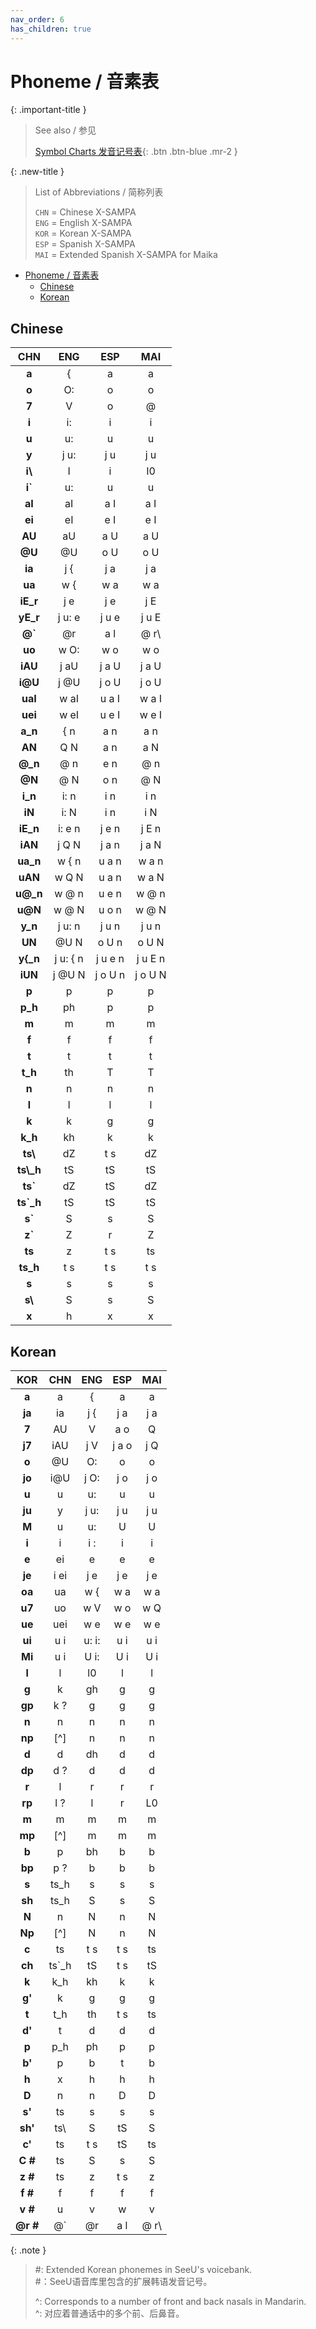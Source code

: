 ```yaml
---
nav_order: 6
has_children: true
---
```


# Phoneme / 音素表

{: .important-title }
> See also / 参见
> 
> [Symbol Charts 发音记号表](/vocaloid-dictionaries/symbol-charts){: .btn .btn-blue .mr-2 }  


{: .new-title }
> List of Abbreviations / 简称列表
>
> `CHN` = Chinese X-SAMPA  
> `ENG` = English X-SAMPA  
> `KOR` = Korean X-SAMPA  
> `ESP` = Spanish X-SAMPA  
> `MAI` = Extended Spanish X-SAMPA for Maika

- [Phoneme / 音素表](#phoneme--音素表)
  - [Chinese](#chinese)
  - [Korean](#korean)

## Chinese

| CHN | ENG | ESP | MAI |
| :--------: | :----: | :----: | :----: |
| **a** | { | a | a |
| **o** | O: | o | o |
| **7** | V | o | @ |
| **i** | i: | i | i |
| **u** | u: | u | u |
| **y** | j u: | j u | j u |
| **i\\** | I | i | I0 |
| **i`** | u: | u | u |
| **aI** | aI | a I | a I |
| **ei** | eI | e I | e I |
| **AU** | aU | a U | a U |
| **@U** | @U | o U | o U |
| **ia** | j { | j a | j a |
| **ua** | w { | w a | w a |
| **iE_r** | j e | j e | j E |
| **yE_r** | j u: e | j u e | j u E |
| **@`** | @r | a l | @ r\ |
| **uo** | w O: | w o | w o |
| **iAU** | j aU | j a U | j a U |
| **i@U** | j @U | j o U | j o U |
| **uaI** | w aI | u a I | w a I |
| **uei** | w eI | u e I | w e I |
| **a_n** | { n | a n | a n |
| **AN** | Q N | a n | a N |
| **@_n** | @ n | e n | @ n |
| **@N** | @ N | o n | @ N |
| **i_n** | i: n | i n | i n |
| **iN** | i: N | i n | i N |
| **iE_n** | i: e n | j e n | j E n |
| **iAN** | j Q N | j a n | j a N |
| **ua_n** | w { n | u a n | w a n |
| **uAN** | w Q N | u a n | w a N |
| **u@_n** | w @ n | u e n | w @ n |
| **u@N** | w @ N | u o n | w @ N |
| **y_n** | j u: n | j u n | j u n |
| **UN** | @U N | o U n | o U N |
| **y{_n** | j u: { n | j u e n | j u E n |
| **iUN** | j @U N | j o U n | j o U N |
| **p** | p | p | p |
| **p_h** | ph | p | p |
| **m** | m | m | m |
| **f** | f | f | f |
| **t** | t | t | t |
| **t_h** | th | T | T |
| **n** | n | n | n |
| **l** | l | l | l |
| **k** | k | g | g |
| **k_h** | kh | k | k |
| **ts\\** | dZ | t s | dZ |
| **ts\\_h** | tS | tS | tS |
| **ts&#96;** | dZ | tS | dZ |
| **ts&#96;_h** | tS | tS | tS |
| **s&#96;** | S | s | S |
| **z&#96;** | Z | r | Z |
| **ts** | z | t s | ts |
| **ts_h** | t s | t s | t s |
| **s** | s | s | s |
| **s\\** | S | s | S |
| **x** | h | x | x |

## Korean

| KOR | CHN | ENG | ESP | MAI |
| :--------: | :--: | :--: | :-: | :-: |
| **a** | a | { | a | a |
| **ja** | ia | j { | j a | j a |
| **7** | AU | V | a o | Q |
| **j7** | iAU | j V | j a o | j Q |
| **o** | @U | O: | o | o |
| **jo** | i@U | j O: | j o | j o |
| **u** | u | u: | u | u |
| **ju** | y | j u: | j u | j u |
| **M** | u | u: | U | U |
| **i** | i | i : | i | i |
| **e** | ei | e | e | e |
| **je** | i ei | j e | j e | j e |
| **oa** | ua | w { | w a | w a |
| **u7** | uo | w V | w o | w Q |
| **ue** | uei | w e | w e | w e |
| **ui** | u i | u: i: | u i | u i |
| **Mi** | u i | U i: | U i | U i |
| **l** | l | l0 | l | l |
| **g** | k | gh | g | g |
| **gp** | k ? | g | g | g |
| **n** | n | n | n | n |
| **np** | [^]  | n | n | n |
| **d** | d | dh | d | d |
| **dp** | d ? | d | d | d |
| **r** | l | r | r | r |
| **rp** | l ? | l | r | L0 |
| **m** | m | m | m | m |
| **mp** | [^]  | m | m | m |
| **b** | p | bh | b | b |
| **bp** | p ? | b | b | b |
| **s** | ts_h | s | s | s |
| **sh** | ts_h | S | s | S |
| **N** | n | N | n | N |
| **Np** | [^]  | N | n | N |
| **c** | ts | t s | t s | ts |
| **ch** | ts`_h | tS | t s | tS |
| **k** | k_h | kh | k | k |
| **g'** | k | g | g | g |
| **t** | t_h | th | t s | ts |
| **d'** | t | d | d | d |
| **p** | p_h | ph | p | p |
| **b'** | p | b | t | b |
| **h** | x | h | h | h |
| **D** | n | n | D | D |
| **s'** | ts | s | s | s |
| **sh'** | ts\ | S | tS | S |
| **c'** | ts | t s | tS | ts |
| **C #** | ts | S | s | S |
| **z #** | ts | z | t s | z |
| **f #** | f | f | f | f |
| **v #** | u | v | w | v |
| **@r #** | @` | @r | a l | @ r\ |

{: .note }
> #: Extended Korean phonemes in SeeU's voicebank.  
> #：SeeU语音库里包含的扩展韩语发音记号。  
>
> ^: Corresponds to a number of front and back nasals in Mandarin.  
> ^: 对应着普通话中的多个前、后鼻音。  


